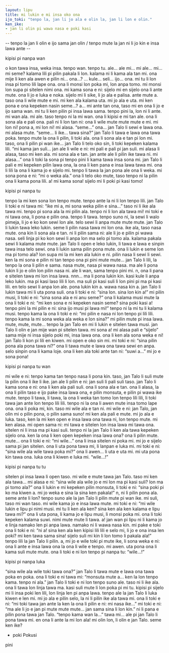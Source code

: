 ```yaml
---
layout: lipu
title: mi lukin e mi insa oko ona
ijo_toki: "tenpo la, jan li jo ala e olin la, jan li lon e olin."
ken_ike:
- jan li olin pi wawa nasa e poki kasi
---
```


-- tenpo la jan li olin e ijo sama jan olin /
 tenpo mute la jan ni li jo kin e insa lawa ante --

kipisi pi nanpa wan

o kon tawa insa, weka insa.
  tenpo wan.
  tenpo tu.
ale... ale mi...
mi ale... mi...
mi seme?
kalama lili pi pilin pakala li lon.
kalama ni li kama ala tan mi.
ona mije li ken ala awen e pilin ni...
ona...?
...
kule... seli... ijo... ona.
mi tu li lon insa pi tomo lili lape ona.
ona li monsi lon poka mi, lon anpa tomo.
mi monsi lon supa pi sitelen nimi ona.
mi kama sona e ni:
 sijelo mi en sijelo ona li ante mute.
ona li jo e luka e noka.
sijelo mi li sike, li jo ala e palisa.
ante mute a.
taso ona li wile mute e mi.
mi ken ala kalama uta.
mi jo ala e uta.
mi ken pona e ona kepeken nasin seme...?
a... mi ante tan ona, taso mi en ona li jo e ijo sama wan.
mi tu li ken pilin pi insa lawa sama.
tenpo pini la, lon ni li ante.
 mi wan ala.
 mi ale.
taso tenpo ni la mi wan.
ona li kipisi e mi tan ale.
ona li sona ala e pali ona.
pali ni li lon tan ni:
 ona li wile mute mute mute e mi.
mi lon ni!
pona a, mi lon ni!
mi alasa.
“seme...”
ona... jan Talo li sewi e lawa ona.
mi alasa mute.
“seme... li ike... tawa sina?”
jan Talo li tawa e lawa ona tawa poka.
tenpo mute la ona li pilin, li toki ala.
ona li sona ala e tan pi lon mi.
taso, ona li pilin pi wan ike...
jan Talo li telo oko sin, li toki kepeken kalama lili.
“mi kama jan suli... jan ale li wile e ni: mi pali e pali pi jan suli. mi alasa li alasa, taso mi ken ala. mi sona ala e tan. jan ante ale li pilin ike tawa ni. mi alasa...”
ona li toki la sona pi tenpo pini li kama tawa insa sona mi.
jan Talo li pali e mi kepeken pilin lawa ona, la ona li ken pana e insa lawa tawa mi.
ona li lili la ona li kama jo e sijelo mi.
tenpo li tawa la jan pona ale ona li weka.
mi sona pona e ni:
“mi o weka ala.”
ona li telo oko mute, taso tenpo ni la pilin ona li kama pona lili.
a!
mi kama sona!
sijelo mi li poki pi kasi tomo!

kipisi pi nanpa tu

tenpo la mi ken sona lon tenpo mute.
tenpo ante la ni li lon tenpo lili.
jan Talo li toki e ni tawa mi:
 “ike mi a, mi sona weka pilin e sina...”
taso ni li ike ala tawa mi.
tenpo pi sona ala la mi pilin ala.
tenpo ni li lon ala tawa mi!
mi toki e ni tawa ona, li pona e pilin ona.
tenpo li tawa.
tenpo suno ni, la sewi li walo pimeja, li jo e ko kon sewi lon ale.
telo sewi li anpa mute mute mute.
jan Talo li lukin tawa leko lukin.
seme li pilin nasa tawa mi lon ona.
ike ala, taso nasa mute.
ona kin li sona ala e tan.
ni li pilin sama ni:
 ale li jo e pilin pi wawa nasa.
seli linja pi ko kon sewi li anpa lon ma selo pi tomo ala.
kalama pakala sewi li kalama mute mute.
jan Talo li open e leko lukin, li tawa e lawa e sinpin tawa insa telo sewi.
ona li lukin sama pilin pona mute.
ona li lukin e seme lon ma pi tomo ala?
lon supa mi la mi ken ala lukin e ni.
pilin nasa li sewi li sewi.
ken la mi sona e pilin ni tan tenpo ona pi pini mute mute...
jan Talo li lili, la tenpo la ona li pilin e sama.
nasa mute, nasa pi wawa nasa.
ma ale li pona lukin li jo e olin lon pilin nasa ni.
ale li wan, sama tenpo pini mi.
n, ona li pana e sitelen tawa mi lon insa lawa.
nnn...
ma li pona lukin kin.
kasi kule li anpa leko lukin.
ma pi kasi laso lili li lon.
ma suli pi kasi suli li lon pini pi ma pi kasi lili.
en telo sewi li anpa lon ale.
pona lukin kin a.
wawa nasa kin a.
jan Talo li lukin tawa mi li uta pona suli.
ona li toki e ni:
 “sina lon. sina lon kin a!”
mi pilin musi, li toki e ni:
 “sina sona ala e ni anu seme?”
ona li kalama musi mute la ona li toki e ni:
 “mi ken sona e ni kepeken nasin seme? sina poki kasi a! tenpo pini la mi pilin e ni: sina ijo musi pi lawa mi!”
tenpo ni la mi tu li kalama musi.
tenpo kama la ona li toki e ni:
 “mi pilin e nasa ni lon tenpo pi lili lili. tenpo kama la mi sona weka ala weka e lon sina?”
mi pilin mute pi insa lawa.
mute, mute, mute...
tenpo la jan Talo en mi li lukin e sitelen tawa musi.
jan Talo li olin e jan mije wan pi sitelen tawa.
mi sona a!
mi alasa pali e “sijelo” sama mije ni insa sijelo poki mi, insa lawa ona.
ona li ken ala sona weka e ni!
jan Talo li kon pi lili en kiwen.
mi open e oko sin mi.
mi toki e ni:
 “sina pilin pona ala pona tawa ni?”
ona li tawa mute e lawa ona tawa sewi en anpa.
selo sinpin ona li kama loje.
ona li ken ala toki ante tan ni:
 “suwi a...”
mi jo e sona pona!

kipisi pi nanpa tu wan

mi wile e ni:
 tenpo kama tan tenpo nasa li pona kin.
taso, jan Talo li suli mute la pilin ona li ike li ike.
jan ale li pilin e ni:
 jan suli li pali suli taso.
jan Talo li kama sona e ni:
 ona li ken ala pali suli.
ona li sona ala e tan.
ona li alasa, la ona li pilin taso e ijo pake insa lawa ona, e pilin monsuta, e pilin pi wawa ike mute.
tenpo li tawa, li tawa, la ona li weka tan tomo lon tenpo lili lili, li toki tawa jan ante lon tenpo lili lili.
tenpo ni la ona li awen mute insa tomo lape ona.
ona li poka mi, kin.
taso mi wile ala e tan ni.
mi wile e ni:
 jan Talo, jan olin mi o pilin pona, o pilin sama suno!
mi ken ala pali e mute.
mi jo ala e luka.
taso, ken la mi ken open e insa lawa ona tawa ni, lon tenpo mute.
mi ken alasa.
mi open sama ni:
 mi tawa e sitelen lon insa lawa mi tawa ona.
sitelen ni li insa ma pi kasi suli.
tenpo ni la jan Talo li ken ala tawa kepeken sijelo ona.
ken la ona li ken open kepeken insa lawa ona?
ona li pilin mute.
mute...
ona li toki e ni:
 “mi wile...”
ona li insa sitelen ni poka mi.
mi jo e sijelo sama pi jan sitelen.
ona li uta pona tawa mi, li lanpan e luka mi.
mi toki e ni:
 “sina wile ala wile tawa poka mi?”
ona li awen... li uta e uta mi.
mi uta pona kin tawa ona.
luka ona li kiwen e luka mi.
 “wile...!”

kipisi pi nanpa tu tu

sitelen pi insa lawa li open taso.
mi wile e mute tawa jan Talo.
taso mi ken ala tawa...
mi alasa e ni:
 “sina wile ala wile jo e mi lon ma pi kasi suli? lon ma pi tomo ala?”
ona li lukin e mi kepeken pilin monsuta, li toki e ni:
 “sina poki pi ko ma kiwen a. mi jo weka e sina la sina ken pakala!”
n, ni li pilin pona ala.
seme ante li lon?
tenpo suno ale la jan Talo li pilin mute pi wan ike.
mi suli, taso mi wan taso.
mi wile kama jo e insa lawa mute.
mi toki e ni:
 “mi wile lukin e lipu pi nimi musi. mi tu li ken ala ken? sina ken ala ken kalama e lipu tawa mi?”
ona li uta pona, li kama jo e lipu musi, li monsi poka mi.
ona li toki kepeken kalama suwi.
nimi mute mute li tawa.
a!
jan wan pi lipu ni li kama jo e linja namako len pi anpa lawa.
namako ni li wawa nasa kin.
mi pake e toki ona li toki e ni:
 “ni a! sina ken ala ken kipisi lili lili e selo mi, li jo e ona insa len poki? mi ken tawa sama sina! sijelo suli mi kin li lon tomo li pakala ala!”
tenpo lili la jan Talo li pilin.
a, mi jo e wile toki pi mute ike, li sona weka e ni:
 ona li ante e insa lawa ona la ona li wile e tenpo.
mi awen.
uta pona ona li kama suli mute mute.
ona li toki e ni lon tenpo pi nanpa tu:
 “wile...!”

kipisi pi nanpa luka

“sina wile ala wile toki tawa ona?”
jan Talo li tawa mute e lawa ona tawa poka en poka.
ona li toki e ni tawa mi:
 “monsuta mute a... ken la lon tenpo kama. tenpo ni ala.”
jan Talo li toki e ni lon tenpo suno ale.
taso ni li ike ala.
ona li tawa lon linja tawa ma.
kasi suli mute li lon poka pi mi tu.
kipisi pi sijelo mi li insa poki len lili, lon linja len pi anpa lawa.
tenpo ale la jan Talo li luka kiwen e len mi.
mi jo ala e pilin selo, la ni li pilin ike ala tawa mi.
ona li toki e ni:
 “mi toki tawa jan ante la ken la ona li pilin e ni: mi nasa ike...”
mi toki e ni:
 “ma ale li jo e jan pi mute mute mute... jan sama sina li lon kin.”
ni li pana e pilin pona tawa jan Talo.
 “tenpo kama wan la...”
tawa mi...
ale pi jan Talo li pona tawa mi.
en ona li ante la mi lon ala!
mi olin lon, li olin e jan Talo.
seme ken ike?

- poki Pokusi

pini
